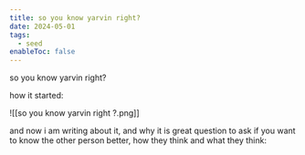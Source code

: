 ```yaml
---
title: so you know yarvin right?
date: 2024-05-01
tags:
  - seed
enableToc: false
---
```

so you know yarvin right?

how it started:

![[so you know yarvin right ?.png]]

and now i am writing about it, and why it is great question to ask if you want to know the other person better, how they think and what they think:

